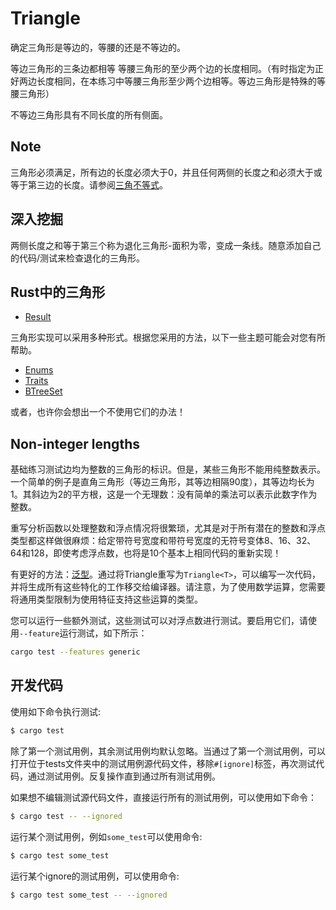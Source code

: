 # Triangle

确定三角形是等边的，等腰的还是不等边的。

等边三角形的三条边都相等
等腰三角形的至少两个边的长度相同。（有时指定为正好两边长度相同，在本练习中等腰三角形至少两个边相等。等边三角形是特殊的等腰三角形）

不等边三角形具有不同长度的所有侧面。

## Note

三角形必须满足，所有边的长度必须大于0，并且任何两侧的长度之和必须大于或等于第三边的长度。请参阅[三角不等式](https://en.wikipedia.org/wiki/Triangle_inequality)。

## 深入挖掘

两侧长度之和等于第三个称为退化三角形-面积为零，变成一条线。随意添加自己的代码/测试来检查退化的三角形。

## Rust中的三角形

- [Result](https://doc.rust-lang.org/std/result/index.html)

三角形实现可以采用多种形式。根据您采用的方法，以下一些主题可能会对您有所帮助。

- [Enums](https://doc.rust-lang.org/book/2018-edition/ch06-00-enums.html)
- [Traits](https://doc.rust-lang.org/book/2018-edition/ch10-02-traits.html)
- [BTreeSet](https://doc.rust-lang.org/std/collections/btree_set/struct.BTreeSet.html)

或者，也许你会想出一个不使用它们的办法！

## Non-integer lengths
基础练习测试边均为整数的三角形的标识。但是，某些三角形不能用纯整数表示。一个简单的例子是直角三角形（等边三角形，其等边相隔90度），其等边均长为1。其斜边为2的平方根，这是一个无理数：没有简单的乘法可以表示此数字作为整数。

重写分析函数以处理整数和浮点情况将很繁琐，尤其是对于所有潜在的整数和浮点类型都这样做很麻烦：给定带符号宽度和带符号宽度的无符号变体8、16、32、64和128，即使考虑浮点数，也将是10个基本上相同代码的重新实现！

有更好的方法：[泛型](https://doc.rust-lang.org/stable/book/2018-edition/ch10-00-generics.html)。通过将Triangle重写为`Triangle<T>`，可以编写一次代码，并将生成所有这些特化的工作移交给编译器。请注意，为了使用数学运算，您需要将通用类型限制为使用特征支持这些运算的类型。

您可以运行一些额外测试，这些测试可以对浮点数进行测试。要启用它们，请使用`--feature`运行测试，如下所示：

```bash
cargo test --features generic
```

## 开发代码

使用如下命令执行测试:

```bash
$ cargo test
```

除了第一个测试用例，其余测试用例均默认忽略。当通过了第一个测试用例，可以打开位于tests文件夹中的测试用例源代码文件，移除`#[ignore]`标签，再次测试代码，通过测试用例。反复操作直到通过所有测试用例。

如果想不编辑测试源代码文件，直接运行所有的测试用例，可以使用如下命令：

```bash
$ cargo test -- --ignored
```

运行某个测试用例，例如`some_test`可以使用命令:

```bash
$ cargo test some_test
```

运行某个ignore的测试用例，可以使用命令:

```bash
$ cargo test some_test -- --ignored
```
